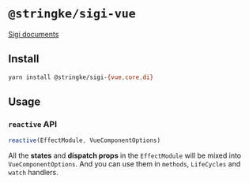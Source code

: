 # `@stringke/sigi-vue`

[Sigi documents](https://sigi.how)

## Install

```bash
yarn install @stringke/sigi-{vue,core,di}
```

## Usage

### `reactive` API

```ts
reactive(EffectModule, VueComponentOptions)
```

All the **states** and **dispatch props** in the `EffectModule` will be mixed into `VueComponentOptions`. And you can use them in `methods`, `LifeCycles` and `watch` handlers.
